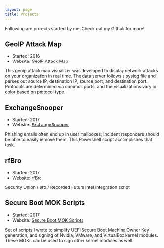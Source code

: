 ```yaml
---
layout: page
title: Projects
---
```


Following are projects started by me. Check out my Github for more!

## GeoIP Attack Map
- Started: 2016
- Website: [GeoIP Attack Map](https://github.com/MatthewClarkMay/geoip-attack-map)

This geoip attack map visualizer was developed to display network attacks on your organization in real time. The data server follows a syslog file and parses out source IP, destination IP, source port, and destination port. Protocols are determined via common ports, and the visualizations vary in color based on protocol type.
 
## ExchangeSnooper
- Started: 2017
- Website: [ExchangeSnooper](https://github.com/MatthewClarkMay/ExchangeSnooper)

Phishing emails often end up in user mailboxes; Incident responders should be able to easily remove them. This Powershell script accomplishes that task.

## rfBro
- Started: 2017
- Website: [rfBro](https://github.com/MatthewClarkMay/rfBro)

Security Onion / Bro / Recorded Future Intel integration script

## Secure Boot MOK Scripts
- Started: 2017
- Website: [Secure Boot MOK Scripts](https://github.com/MatthewClarkMay/secure-boot-mok-scripts)

Set of scripts I wrote to simplify UEFI Secure Boot Machine Owner Key generation, and signing of Nvidia, VMware, and VirtualBox kernel modules. These MOKs can be used to sign other kernel modules as well.

